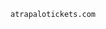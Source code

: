 <!DOCTYPE html>
<html lang="en">
<head>
<meta charset="UTF-8">
<meta name="viewport" content="width=device-width, initial-scale=1.0">
</head>
<body>
<pre><code class="language-bash">atrapalotickets.com</code></pre>
</body>
</html>
